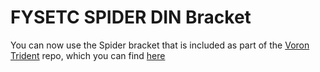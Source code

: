 # FYSETC SPIDER DIN Bracket

You can now use the Spider bracket that is included as part of the [Voron Trident](https://github.com/VoronDesign/Voron-Trident) repo, which you can find [here](https://github.com/VoronDesign/Voron-Trident/tree/main/STLs/ElectronicsBay/Controller_Mounts)
